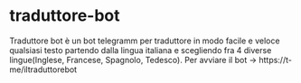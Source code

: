 # traduttore-bot
Traduttore bot è un bot telegramm per traduttore in modo facile e veloce qualsiasi testo partendo dalla lingua italiana e scegliendo fra 4 diverse lingue(Inglese, Francese, Spagnolo, Tedesco).
Per avviare il bot -> https://t-me/iltraduttorebot
